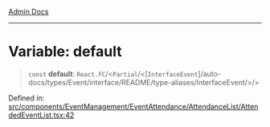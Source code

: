 [Admin Docs](/)

***

# Variable: default

> `const` **default**: `React.FC`/<`Partial`/<[`InterfaceEvent`]/auto-docs/types/Event/interface/README/type-aliases/InterfaceEvent/>/>

Defined in: [src/components/EventManagement/EventAttendance/AttendanceList/AttendedEventList.tsx:42](https://github.com/PalisadoesFoundation/talawa-admin/blob/main/src/components/EventManagement/EventAttendance/AttendanceList/AttendedEventList.tsx#L42)
